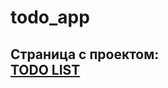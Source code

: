 # todo_app

<h2> Страница с проектом: <br> <a href="filinator.github.io/todo_app/">TODO LIST</a</h2>
